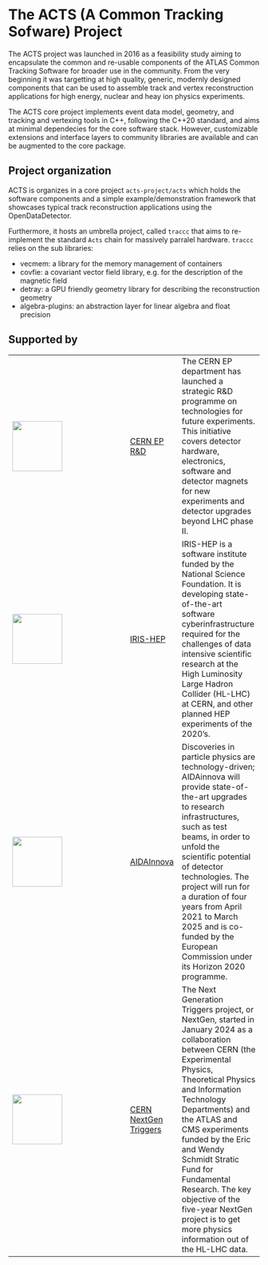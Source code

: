 # The ACTS (A Common Tracking Sofware) Project

The ACTS project was launched in 2016 as a feasibility study aiming to encapsulate the common and re-usable components of the ATLAS Common Tracking Software for broader use in the community. From the very beginning it was targetting at high quality, generic, modernly designed components that can be used to assemble track and vertex reconstruction applications for high energy, nuclear and heay ion physics experiments.

The ACTS core project implements event data model, geometry, and tracking and vertexing tools in C++, following the C++20 standard, and aims at minimal dependecies for the core software stack. However, customizable extensions and interface layers to community libraries are available and can be augmented to the core package.

## Project organization

ACTS is organizes in a core project `acts-project/acts` which holds the software components and a simple example/demonstration framework that showcases typical track reconstruction applications using the OpenDataDetector.

Furthermore, it hosts an umbrella project, called `traccc` that aims to re-implement the standard `Acts` chain for massively parralel hardware. `traccc` relies on the sub libraries:
 - vecmem: a library for the memory management of containers
 - covfie: a covariant vector field library, e.g. for the description of the magnetic field
 - detray: a GPU friendly geometry library for describing the reconstruction geometry
 - algebra-plugins: an abstraction layer for linear algebra and float precision

## Supported by

<table border=0>
 <tr>
 <td width=220><img src="https://github.com/user-attachments/assets/07a45daa-fbe7-4f3e-ab22-04f0e573279a" height="100"></td>
 <td><a href="https://ep-dep.web.cern.ch/node/7537">CERN EP R&D</a></td>
  <td>The CERN EP department has launched a strategic R&D programme on technologies for future experiments. This initiative covers detector hardware, electronics, software and detector magnets for new experiments and detector upgrades beyond LHC phase II.</td>
</tr>
<tr>
 <td width=220><img src="https://github.com/user-attachments/assets/e489d4d3-3772-411c-a34b-86cf121bd542" height="100"></td>
 <td><a href="https://iris-hep.org">IRIS-HEP</a></td>
 <td>IRIS-HEP is a software institute funded by the National Science Foundation. It is developing state-of-the-art software cyberinfrastructure required for the challenges of data intensive scientific research at the High Luminosity Large Hadron Collider (HL-LHC) at CERN, and other planned HEP experiments of the 2020’s.</td>
</tr>
<tr>
 <td width=220><img src="https://github.com/user-attachments/assets/a8ac4283-7cee-4622-b281-fa01dfd1619a" height="100"></td>
 <td><a href="https://aidainnova.web.cern.ch">AIDAInnova</a></td>
 <td>Discoveries in particle physics are technology-driven; AIDAinnova will provide state-of-the-art upgrades to research infrastructures, such as test beams, in order to unfold the scientific potential of detector technologies. The project will run for a duration of four years from April 2021 to March 2025 and is co-funded by the European Commission under its Horizon 2020 programme.</td>
</tr>
 <tr>
  <td width=22-><img src="https://github.com/user-attachments/assets/6da60999-a7e9-4837-b53a-970c38d517a5" height="100"></td>
  <td><a href="https://nextgentriggers.web.cern.ch">CERN NextGen Triggers</a></td>
  <td>The Next Generation Triggers project, or NextGen, started in January 2024 as a collaboration between CERN (the Experimental Physics, Theoretical Physics and Information Technology Departments) and the ATLAS and CMS experiments funded by the Eric and Wendy Schmidt Stratic Fund for Fundamental Research. The key objective of the five-year NextGen project is to get more physics information out of the HL-LHC data.</td>
 </tr>
</table>
